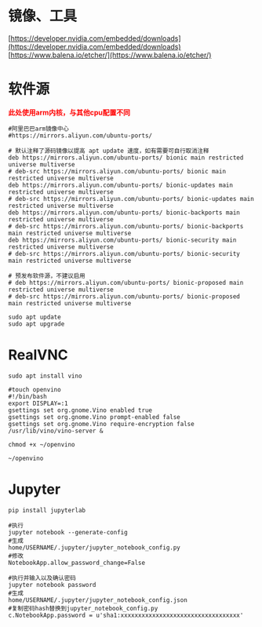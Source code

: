 # 镜像、工具
[https://developer.nvidia.com/embedded/downloads](https://developer.nvidia.com/embedded/downloads)<br/>
[https://www.balena.io/etcher/](https://www.balena.io/etcher/)

# 软件源
<font color=#FF0000>**此处使用arm内核，与其他cpu配置不同**</font>
```shell script
#阿里巴巴arm镜像中心
#https://mirrors.aliyun.com/ubuntu-ports/

# 默认注释了源码镜像以提高 apt update 速度，如有需要可自行取消注释
deb https://mirrors.aliyun.com/ubuntu-ports/ bionic main restricted universe multiverse
# deb-src https://mirrors.aliyun.com/ubuntu-ports/ bionic main restricted universe multiverse
deb https://mirrors.aliyun.com/ubuntu-ports/ bionic-updates main restricted universe multiverse
# deb-src https://mirrors.aliyun.com/ubuntu-ports/ bionic-updates main restricted universe multiverse
deb https://mirrors.aliyun.com/ubuntu-ports/ bionic-backports main restricted universe multiverse
# deb-src https://mirrors.aliyun.com/ubuntu-ports/ bionic-backports main restricted universe multiverse
deb https://mirrors.aliyun.com/ubuntu-ports/ bionic-security main restricted universe multiverse
# deb-src https://mirrors.aliyun.com/ubuntu-ports/ bionic-security main restricted universe multiverse

# 预发布软件源，不建议启用
# deb https://mirrors.aliyun.com/ubuntu-ports/ bionic-proposed main restricted universe multiverse
# deb-src https://mirrors.aliyun.com/ubuntu-ports/ bionic-proposed main restricted universe multiverse

sudo apt update
sudo apt upgrade
```
# RealVNC
```shell script
sudo apt install vino

#touch openvino
#!/bin/bash
export DISPLAY=:1
gsettings set org.gnome.Vino enabled true
gsettings set org.gnome.Vino prompt-enabled false
gsettings set org.gnome.Vino require-encryption false
/usr/lib/vino/vino-server &

chmod +x ~/openvino

~/openvino
```

# Jupyter
```shell script
pip install jupyterlab

#执行
jupyter notebook --generate-config
#生成
home/USERNAME/.jupyter/jupyter_notebook_config.py
#修改
NotebookApp.allow_password_change=False

#执行并输入以及确认密码
jupyter notebook password
#生成
home/USERNAME/.jupyter/jupyter_notebook_config.json
#复制密码hash替换到jupyter_notebook_config.py
c.NotebookApp.password = u'sha1:xxxxxxxxxxxxxxxxxxxxxxxxxxxxxxxxxx'
```

